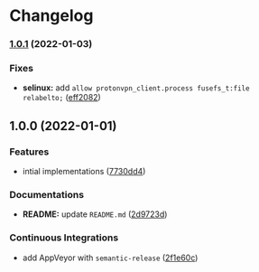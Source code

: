 # Changelog

### [1.0.1](https://github.com/extra2000/protonvpn-client-podman/compare/v1.0.0...v1.0.1) (2022-01-03)


### Fixes

* **selinux:** add `allow protonvpn_client.process fusefs_t:file relabelto;` ([eff2082](https://github.com/extra2000/protonvpn-client-podman/commit/eff2082979ba7f3c59d6f6d469bd827ad2b6f143))

## 1.0.0 (2022-01-01)


### Features

* intial implementations ([7730dd4](https://github.com/extra2000/protonvpn-client-podman/commit/7730dd426515083c1f8577f4851cf003a8843e0d))


### Documentations

* **README:** update `README.md` ([2d9723d](https://github.com/extra2000/protonvpn-client-podman/commit/2d9723d35c08f9c1cf37d14a8bb044883c5b5dd5))


### Continuous Integrations

* add AppVeyor with `semantic-release` ([2f1e60c](https://github.com/extra2000/protonvpn-client-podman/commit/2f1e60cf1888f24759b0acfdd3050584a54b7f27))
